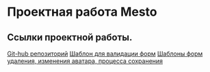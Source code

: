 # Проектная работа Mesto
## Ссылки проектной работы.
[Git-hub репозиторий](https://github.com/VitaliyBagretsov/mesto-project-ff)
[Шаблон для валидации форм](https://www.figma.com/file/kRVLKwYG3d1HGLvh7JFWRT/JavaScript.-Sprint-6?node-id=1141%3A1&mode=dev)
[Шаблоны форм удаления, изменения аватара, процесса сохранения](https://www.figma.com/file/PSdQFRHoxXJFs2FH8IXViF/JavaScript.-Sprint-9?node-id=0%3A1&mode=dev)